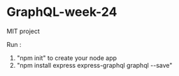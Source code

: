 # GraphQL-week-24
MIT project


Run :
1. "npm init" to create your node app 
2. "npm install express express-graphql graphql --save"
